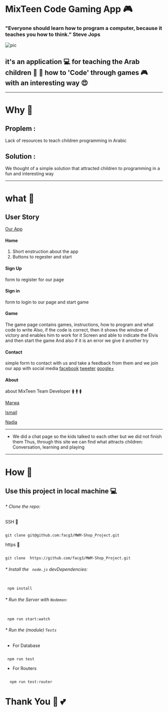 # MixTeen Code Gaming App 🎮

### "Everyone should learn how to program a computer, because it teaches you how to think." Steve Jops  

![pic](https://github.com/facg3/MixTeenApp/blob/master/public/images/mxt-logo.png)

## it's an application 💻 for teaching the Arab children 👦 👧  how to 'Code' through games 🎮  with an interesting way  😍
___
# Why 🙋  
## Proplem : 

Lack of resources to teach children programming in Arabic
  
## Solution :  

We thought of a simple solution that attracted children to programming in a fun and interesting way

___ 

# what 🙋 


## User Story
[Our App]()

#### Home 

1. Short enstruction about the app
2. Buttons to regester and start 

#### Sign Up

form to register for our page

#### Sign in

form to login to our page  and start game

#### Game 

The game page contains games, instructions, how to program and what code to write
Also, if the code is correct, then it shows the window of victory and enables him to work for it
Screen and able to indicate the Elvis and then start the game 
And also if it is an error we give it another try

#### Contact 

simple form to contact with us and take a feedback from them and we join our app with social media [facebook](https://www.facebook.com/MixTeen-161684127804201/) [tweeter](https://twitter.com/mixteen2018) [google+](https://plus.google.com/u/0/107981716703962803784) 

#### About
 about  MixTeen Team  Developer 🚺 🚹 🚺 

[Marwa](https://github.com/MarwaBj)  

[Ismail](https://github.com/ismail2009)  

[Nadia](https://github.com/NadiaKhatib)


___

* We did a chat page so the kids talked to each other but we did not finish them
Thus, through this site we can find what attracts children:
Conversation, learning and playing

___


# How 🙋

## Use this project in local machine 💻

###### * Clone the repo:  

SSH  🔐

```

git clone git@github.com:facg3/MWM-Shop_Project.git

```

https 🔐

```

git clone  https://github.com/facg3/MWM-Shop_Project.git  

```

###### * Install the ` node.js` devDependencies:  

```  

 npm install  
```

###### * Run the Server with `Nodemon`:  
```

 npm run start:watch   
 ```

###### * Run the (module) `Tests`
* For Database  

```   

 npm run test  
 ```


* For Routers  

```  

  npm run test:router  
  ```


# Thank You 🙂 💕


